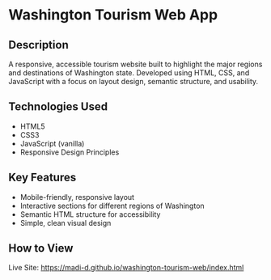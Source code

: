 # Washington Tourism Web App

## Description
A responsive, accessible tourism website built to highlight the major regions and destinations of Washington state. Developed using HTML, CSS, and JavaScript with a focus on layout design, semantic structure, and usability.

## Technologies Used
- HTML5
- CSS3
- JavaScript (vanilla)
- Responsive Design Principles

## Key Features
- Mobile-friendly, responsive layout
- Interactive sections for different regions of Washington
- Semantic HTML structure for accessibility
- Simple, clean visual design

## How to View
Live Site: https://madi-d.github.io/washington-tourism-web/index.html
